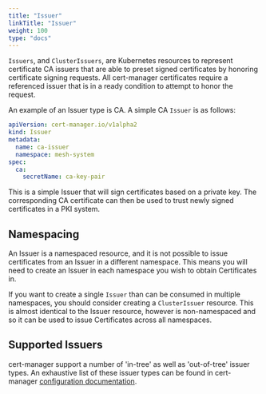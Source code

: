 ```yaml
---
title: "Issuer"
linkTitle: "Issuer"
weight: 100
type: "docs"
---
```


`Issuers`, and `ClusterIssuers`, are Kubernetes resources to represent
certificate CA issuers that are able to preset signed certificates by honoring
certificate signing requests. All cert-manager certificates require a referenced
issuer that is in a ready condition to attempt to honor the request.

An example of an Issuer type is CA. A simple CA `Issuer` is as follows:

```yaml
apiVersion: cert-manager.io/v1alpha2
kind: Issuer
metadata:
  name: ca-issuer
  namespace: mesh-system
spec:
  ca:
    secretName: ca-key-pair
```

This is a simple Issuer that will sign certificates based on a private key. The
corresponding CA certificate can then be used to trust newly signed certificates
in a PKI system.

## Namespacing

An Issuer is a namespaced resource, and it is not possible to issue
certificates from an Issuer in a different namespace. This means you will need
to create an Issuer in each namespace you wish to obtain Certificates in.

If you want to create a single `Issuer` than can be consumed in multiple
namespaces, you should consider creating a `ClusterIssuer` resource. This is
almost identical to the Issuer resource, however is non-namespaced and so it can
be used to issue Certificates across all namespaces.

## Supported Issuers

cert-manager support a number of 'in-tree' as well as 'out-of-tree' issuer
types. An exhaustive list of these issuer types can be found in cert-manager
[configuration documentation](../../configuration/).
